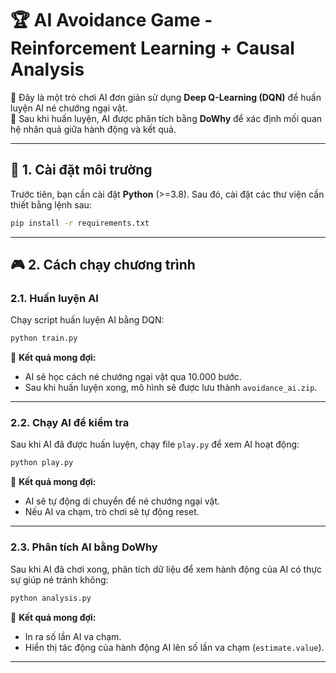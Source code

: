 # 🏆 AI Avoidance Game - Reinforcement Learning + Causal Analysis

🚀 Đây là một trò chơi AI đơn giản sử dụng **Deep Q-Learning (DQN)** để huấn luyện AI né chướng ngại vật.  
🧐 Sau khi huấn luyện, AI được phân tích bằng **DoWhy** để xác định mối quan hệ nhân quả giữa hành động và kết quả.  

---

## 📌 1. Cài đặt môi trường  

Trước tiên, bạn cần cài đặt **Python** (>=3.8). Sau đó, cài đặt các thư viện cần thiết bằng lệnh sau:  

```bash
pip install -r requirements.txt
```

---

## 🎮 2. Cách chạy chương trình  

### 2.1. **Huấn luyện AI**  
Chạy script huấn luyện AI bằng DQN:  

```bash
python train.py
```

📌 **Kết quả mong đợi:**  
- AI sẽ học cách né chướng ngại vật qua 10.000 bước.  
- Sau khi huấn luyện xong, mô hình sẽ được lưu thành `avoidance_ai.zip`.  

---

### 2.2. **Chạy AI để kiểm tra**  
Sau khi AI đã được huấn luyện, chạy file `play.py` để xem AI hoạt động:  

```bash
python play.py
```

📌 **Kết quả mong đợi:**  
- AI sẽ tự động di chuyển để né chướng ngại vật.  
- Nếu AI va chạm, trò chơi sẽ tự động reset.  

---

### 2.3. **Phân tích AI bằng DoWhy**  
Sau khi AI đã chơi xong, phân tích dữ liệu để xem hành động của AI có thực sự giúp né tránh không:  

```bash
python analysis.py
```

📌 **Kết quả mong đợi:**  
- In ra số lần AI va chạm.  
- Hiển thị tác động của hành động AI lên số lần va chạm (`estimate.value`).  

---

